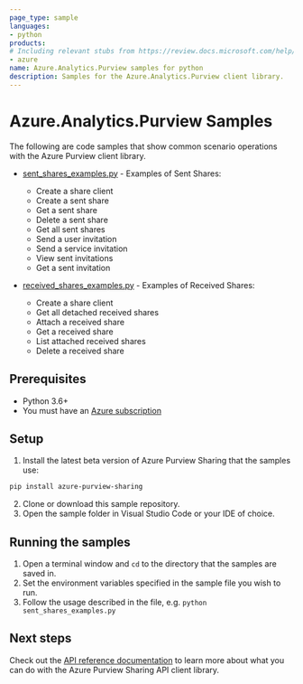 ```yaml
---
page_type: sample
languages:
- python
products:
# Including relevant stubs from https://review.docs.microsoft.com/help/contribute/metadata-taxonomies#product
- azure
name: Azure.Analytics.Purview samples for python
description: Samples for the Azure.Analytics.Purview client library.
---
```


# Azure.Analytics.Purview Samples

The following are code samples that show common scenario operations with the Azure Purview client library.

* [sent_shares_examples.py](***/tree/5d69552fd0518275cb5c222b71188bc687925873/sdk/purview/azure-purview-sharing/samples/sent_share_examples.py) - Examples of Sent Shares:
    * Create a share client
    * Create a sent share
    * Get a sent share
    * Delete a sent share
    * Get all sent shares
    * Send a user invitation
    * Send a service invitation
    * View sent invitations
    * Get a sent invitation

* [received_shares_examples.py](***/tree/5d69552fd0518275cb5c222b71188bc687925873/sdk/purview/azure-purview-sharing/samples/received_share_examples.py) - Examples of Received Shares:
    * Create a share client
    * Get all detached received shares
    * Attach a received share
    * Get a received share
    * List attached received shares
    * Delete a received share

## Prerequisites
* Python 3.6+
* You must have an [Azure subscription](https://azure.microsoft.com/free/)

## Setup

1. Install the latest beta version of Azure Purview Sharing that the samples use:

```bash
pip install azure-purview-sharing
```

2. Clone or download this sample repository.
3. Open the sample folder in Visual Studio Code or your IDE of choice.

## Running the samples

1. Open a terminal window and `cd` to the directory that the samples are saved in.
2. Set the environment variables specified in the sample file you wish to run.
3. Follow the usage described in the file, e.g. `python sent_shares_examples.py`

## Next steps

Check out the [API reference documentation](https://aka.ms/azsdk-purview-sharing-ref) to learn more about
what you can do with the Azure Purview Sharing API client library.